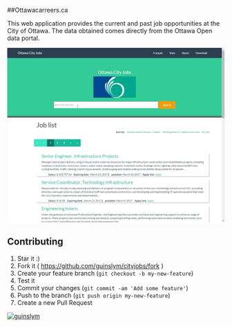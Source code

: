 ##Ottawacarreers.ca

This web application provides the current and past job opportunities at the City of Ottawa. The data obtained comes directly from the Ottawa Open data portal.


[![browser](images/screenshot.3.jpg)](http://www.ottawacitycarreers.ca)


## Contributing

1. Star it :)
2. Fork it ( https://github.com/guinslym/cityjobs/fork )
3. Create your feature branch (`git checkout -b my-new-feature`)
4. Test it
5. Commit your changes (`git commit -am 'Add some feature'`)
6. Push to the branch (`git push origin my-new-feature`)
7. Create a new Pull Request



[![guinslym](https://s3.amazonaws.com/uifaces/faces/twitter/guinslym/128.jpg)](http://uifaces.com/guinslym)
